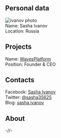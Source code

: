 ## Personal data
![ivanov photo](https://pp.userapi.com/c837521/v837521597/540cd/HhcLT7KLSM4.jpg)  
   Name: Sasha Ivanov  
   Location: Russia  
## Projects
  Name: [WavesPlatform](../projects/wavesplatfom.md)  
  Position: Founder & CEO  
## Contacts
   Facebook: [Sasha Ivanov](https://www.facebook.com/sasha35625)  
   Twitter: [@sasha35625](https://twitter.com/sasha35625?lang=en)  
   Blog: [sasha ivanov](https://blog.wavesplatform.com/@emergentlogic)  
## About
-//-
